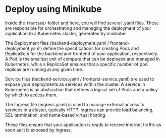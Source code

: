 
# Deploy using Minikube

Inside the ```frontend/``` folder and here, you will find several .yaml files. These are responsible for orchestrating and managing the deployment of your application to a Kubernetes cluster, generated by minikube. 

The Deployment files (backend-deployment.yaml / frontend-deployment.yaml) define the specifications for creating Pods and ReplicaSets for the backend and frontend of your application, respectively. A Pod is the smallest unit of compute that can be deployed and managed in Kubernetes, while a ReplicaSet ensures that a specific number of pod replicas are running at any given time.

Service files (backend-service.yaml / frontend-service.yaml) are used to expose your deployments as services within the cluster. A service in Kubernetes is an abstraction that defines a logical set of Pods and a policy by which to access them.

The Ingress file (ingress.yaml) is used to manage external access to services in a cluster, typically HTTP. Ingress can provide load balancing, SSL termination, and name-based virtual hosting. 

These files ensure that your application is ready to receive internet traffic as soon as it is exposed by Ingress.
